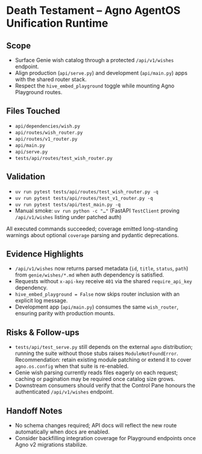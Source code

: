 # Death Testament – Agno AgentOS Unification Runtime

## Scope
- Surface Genie wish catalog through a protected `/api/v1/wishes` endpoint.
- Align production (`api/serve.py`) and development (`api/main.py`) apps with the shared router stack.
- Respect the `hive_embed_playground` toggle while mounting Agno Playground routes.

## Files Touched
- `api/dependencies/wish.py`
- `api/routes/wish_router.py`
- `api/routes/v1_router.py`
- `api/main.py`
- `api/serve.py`
- `tests/api/routes/test_wish_router.py`

## Validation
- `uv run pytest tests/api/routes/test_wish_router.py -q`
- `uv run pytest tests/api/routes/test_v1_router.py -q`
- `uv run pytest tests/api/test_main.py -q`
- Manual smoke: `uv run python -c "…"` (FastAPI `TestClient` proving `/api/v1/wishes` listing under patched auth)

All executed commands succeeded; coverage emitted long-standing warnings about optional `coverage` parsing and pydantic deprecations.

## Evidence Highlights
- `/api/v1/wishes` now returns parsed metadata (`id`, `title`, `status`, `path`) from `genie/wishes/*.md` when auth dependency is satisfied.
- Requests without `x-api-key` receive `401` via the shared `require_api_key` dependency.
- `hive_embed_playground = False` now skips router inclusion with an explicit log message.
- Development app (`api/main.py`) consumes the same `wish_router`, ensuring parity with production mounts.

## Risks & Follow-ups
- `tests/api/test_serve.py` still depends on the external `agno` distribution; running the suite without those stubs raises `ModuleNotFoundError`. Recommendation: retain existing module patching or extend it to cover `agno.os.config` when that suite is re-enabled.
- Genie wish parsing currently reads files eagerly on each request; caching or pagination may be required once catalog size grows.
- Downstream consumers should verify that the Control Pane honours the authenticated `/api/v1/wishes` endpoint.

## Handoff Notes
- No schema changes required; API docs will reflect the new route automatically when docs are enabled.
- Consider backfilling integration coverage for Playground endpoints once Agno v2 migrations stabilize.
